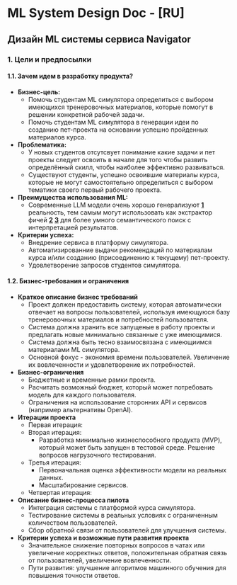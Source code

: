 # ML System Design Doc - [RU]
## Дизайн ML системы сервиса Navigator

### 1. Цели и предпосылки
#### 1.1. Зачем идем в разработку продукта?

- **Бизнес-цель:**
  - Помочь студентам ML симулятора определиться с выбором имеющихся тренеровочных материалов, которые помогут в решении конкретной рабочей задачи.
  - Помочь студентам ML симулятора в генерации идеи по созданию пет-проекта на основании успешно пройденных материалов курса.
- **Проблематика:**
  - У новых студентов отсутсвует понимание какие задачи и пет проекты следует освоить в начале для того чтобы развить определённый скилл, чтобы наиболее эффективно развиваться.
  - Существуют студенты, успешно освоившие материалы курса, которые не могут самостоятельно определиться с выбором тематики своего первый рабочего проекта.
- **Преимущества использования ML:**
  - Современные LLM модели очень хорошо генерализуют **[1](https://www.youtube.com/watch?v=AKMuA_TVz3A)** реальность, тем самым могут использовать как экстрактор фичей **[2](https://ssanner.github.io/papers/recsys23_llmrec.pdf)** **[3](https://realty.ya.ru/realty-gpt-chat/?source=105)** для более умного семантического поиск с интерпретацией результатов.
- **Критерии успеха:**
  - Внедрение сервиса в платформу симулятора.
  - Автоматизированние выдачи рекомендаций по материалам курса и/или созданию (присоединению к текущему) пет-проекту.
  - Удовлетворение запросов студентов симулятора.

#### 1.2. Бизнес-требования и ограничения

- **Краткое описание бизнес требований**
  - Проект должен предоставить систему, которая автоматически отвечает на вопросы пользователей, используя имеющуюся базу тренеровочных материалов и потребностей пользователя.
  - Система должна хранить все запущеные в работу проекты и предлагать новые минимально связанные с уже имеющимися.
  - Система должна быть тесно взаимосвязана с имеющиимся материалами ML симулятора.
  - Основной фокус - экономия времени пользователей. Увеличение их вовлеченности и удовлетворение их потребностей.
- **Бизнес-ограничения**
  - Бюджетные и временные рамки проекта.
  - Расчитать возможный бюджет, который может потребовать модель для каждого пользователя.
  - Ограничения на использование сторонних API и сервисов (например альтернативы OpenAI).
- **Итерации проекта**
  - Первая итерация:
  - Вторая итерация:
    - Разработка минимально жизнеспособного продукта (MVP), который может быть запущен в тестовой среде. Решение вопросов нагрузочного тестирования.
  - Третья итерация:
    - Первоначальная оценка эффективности модели на реальных данных.
    - Масштабирование сервисов.
  - Четвертая итерация:
- **Описание бизнес-процесса пилота**
  - Интеграция системы с платформой курса симулятора.
  - Тестирование системы в реальных условиях с ограниченным количеством пользователей.
  - Сбор обратной связи от пользователей для улучшения системы.
- **Критерии успеха и возможные пути развития проекта**
  - Значительное снижение повторных вопросов в чатах или увеличение корректных ответов, положительная обратная связь от пользователей, увеличение вовлеченности.
  - Пути развития: улучшение алгоритмов машинного обучения для повышения точности ответов.
